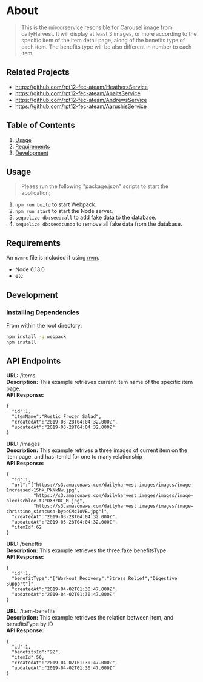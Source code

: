 # About 

>  This is the mircorservice resonsible for Carousel image from dailyHarvest. It will display at least 3 images, or more according to the specific item of the item detail page, along of the benefits type of each item. The benefits type will be also different in number to each item.

## Related Projects

  - https://github.com/rpt12-fec-ateam/HeathersService
  - https://github.com/rpt12-fec-ateam/AnaitsService
  - https://github.com/rpt12-fec-ateam/AndrewsService
  - https://github.com/rpt12-fec-ateam/AarushisService

## Table of Contents

1. [Usage](#Usage)
1. [Requirements](#requirements)
1. [Development](#development)

## Usage

> Pleaes run the following "package.json" scripts to start the application;<br>
1. `npm run build` to start Webpack.<br>
2. `npm run start` to start the Node server.<br>
3. `sequelize db:seed:all` to add fake data to the database.<br>
4. `sequelize db:seed:undo` to remove all fake data from the database.<br>

## Requirements

An `nvmrc` file is included if using [nvm](https://github.com/creationix/nvm).

- Node 6.13.0
- etc

## Development

### Installing Dependencies

From within the root directory:

```sh
npm install -g webpack
npm install
```

## API Endpoints

**URL:** /items<br>
**Description:** This example retrieves current item name of the specific item page.<br>
**API Response:**<br>
```
{
  "id":1,
  "itemName":"Rustic Frozen Salad",
  "createdAt":"2019-03-28T04:04:32.000Z",
  "updatedAt":"2019-03-28T04:04:32.000Z"
}

```

**URL:** /images<br>
**Description:** This example retrives a three images of current item on the item page, and has itemId for one to many relationship<br>
**API Response:**<br>
```
{
  "id":1,
  "url":"["https://s3.amazonaws.com/dailyharvest.images/images/image-1ncreased-1Shk_PkNkNw.jpg",
          "https://s3.amazonaws.com/dailyharvest.images/images/image-alexischloe-tDcOX3rOC_M.jpg",
          "https://s3.amazonaws.com/dailyharvest.images/images/image-christine_siracusa-bypcCMcIoVE.jpg"]",
  "createdAt":"2019-03-28T04:04:32.000Z",
  "updatedAt":"2019-03-28T04:04:32.000Z",
  "itemId":62
}

```

**URL:** /beneftis<br>
**Description:** This example retrieves the three fake benefitsType<br>
**API Response:**<br>
```
{
  "id":1,
  "benefitType":"["Workout Recovery","Stress Relief","Digestive Support"]",
  "createdAt":"2019-04-02T01:30:47.000Z",
  "updatedAt":"2019-04-02T01:30:47.000Z"
}

```
**URL:** /item-benefits<br>
**Description:** This example retrieves the relation between item, and benefitsType by ID<br>
**API Response:**<br>
```
{
  "id":1,
  "benefitsId":"92",
  "itemId":56,
  "createdAt":"2019-04-02T01:30:47.000Z",
  "updatedAt":"2019-04-02T01:30:47.000Z"
}

```
